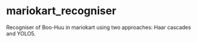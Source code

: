 # mariokart_recogniser
Recogniser of Boo-Huu in mariokart using two approaches: Haar cascades and YOLO5.  

